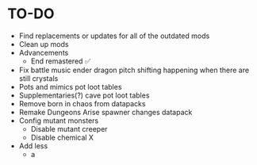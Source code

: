 # TO-DO
- Find replacements or updates for all of the outdated mods
- Clean up mods
- Advancements
  - End remastered ✅
- Fix battle music ender dragon pitch shifting happening when there are still crystals
- Pots and mimics pot loot tables 
- Supplementaries(?) cave pot loot tables 
- Remove born in chaos from datapacks 
- Remake Dungeons Arise spawner changes datapack 
- Config mutant monsters 
  - Disable mutant creeper 
  - Disable chemical X
- Add less
  - a
